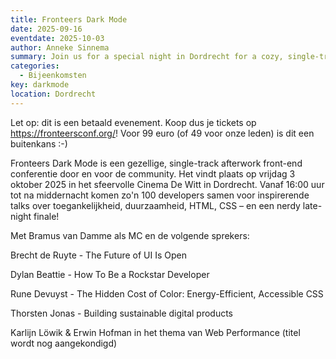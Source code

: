 ```yaml
---
title: Fronteers Dark Mode
date: 2025-09-16
eventdate: 2025-10-03
author: Anneke Sinnema
summary: Join us for a special night in Dordrecht for a cozy, single-track afterwork front-end conference by and for the community
categories:
  - Bijeenkomsten
key: darkmode
location: Dordrecht
---
```

Let op: dit is een betaald evenement. Koop dus je tickets op https://fronteersconf.org/! Voor 99 euro (of 49 voor onze leden) is dit een buitenkans :-)

Fronteers Dark Mode is een gezellige, single-track afterwork front-end conferentie door en voor de community. Het vindt plaats op vrijdag 3 oktober 2025 in het sfeervolle Cinema De Witt in Dordrecht. Vanaf 16:00 uur tot na middernacht komen zo'n 100 developers samen voor inspirerende talks over toegankelijkheid, duurzaamheid, HTML, CSS – en een nerdy late-night finale!

Met Bramus van Damme als MC en de volgende sprekers:

Brecht de Ruyte - The Future of UI Is Open

Dylan Beattie - How To Be a Rockstar Developer

Rune Devuyst - The Hidden Cost of Color: Energy-Efficient, Accessible CSS

Thorsten Jonas - Building sustainable digital products

Karlijn Löwik & Erwin Hofman in het thema van Web Performance (titel wordt nog aangekondigd)
